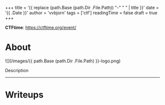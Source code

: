+++
title = '{{ replace (path.Base (path.Dir .File.Path)) "-" " " | title }}'
date = '{{ .Date }}'
author = 'vvbjorn'
tags = ['ctf']
readingTime = false
draft = true
+++

**CTFtime**: https://ctftime.org/event/

# About

![](/images/{{ path.Base (path.Dir .File.Path) }}-logo.png)

Description

---

# Writeups

